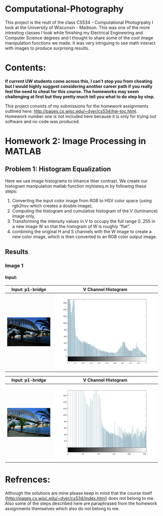 # Computational-Photography
This project is the reult of the class CS534 - Computational Photogrpahy I took at the University of Wisconsin - Madison. This was one of the more intresting classes I took while finishing my Electrical Engineering and Computer Science degrees and I thought to share some of the cool image manipulation functions we made. It was very intriguing to see math interact with images to produce surprising results. 

# Contents:
**If current UW students come across this, I can't stop you from cheating but I would highly suggest considering another career path if you really feel the need to cheat for this course. The homeworks may seem challenging at first but they pretty much tell you what to do step by step.**

This project consists of my submissions for the homework assignments outlined here: http://pages.cs.wisc.edu/~dyer/cs534/hw-toc.html. Homework number one is not included here because it is only for trying out software and no code was produced.

# Homework 2: Image Processing in MATLAB
 
## Problem 1: Histogram Equalization
Here we use image histograms to inhance thier contrast. We create our histogram manipulation matlab function myhisteq.m by following these steps:
1. Converting the input color image from RGB to HSV color space (using rgb2hsv which creates a double image), 
2. Computing the histogram and cumulative histogram of the V (luminance) image only, 
3. Transforming the intensity values in V to occupy the full range 0..255 in a new image W so that the histogram of W is roughly “flat”.
4. combining the original H and S channels with the W image to create a new color image, which is then converted to an RGB color output image. 

## Results
### Image 1
#### Input:
Input: p1-bridge           |  V Channel Histogram
:-------------------------:|:-------------------------:
![](HW2_image_processing_in_matlab/P1_histogram_equalization/P1-bridge.jpg)  |  ![](HW2_image_processing_in_matlab/P1_histogram_equalization/P1-bridge-Vhist.jpg)

Input: p1-bridge           |  V Channel Histogram
:-------------------------:|:-------------------------:
![](HW2_image_processing_in_matlab/P1_histogram_equalization/P1-bridge-out.jpg)  |  ![](HW2_image_processing_in_matlab/P1_histogram_equalization/P1-bridge-Whist.jpg)

# Refrences:
Although the solutions are mine please keep in mind that the course itself (http://pages.cs.wisc.edu/~dyer/cs534/index.html) does not belong to me. Also some of the steps described here are paraphrased from the homework assignments themselves which also do not belong to me.
